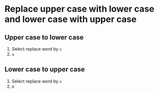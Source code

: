 # Replace upper case with lower case and lower case with upper case  
## Upper case to lower case  
1. Select replace word by `v`  
2. `u`  
## Lower case to upper case  
1. Select replace word by `v`  
2. `U`  
